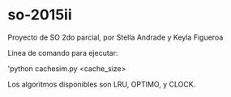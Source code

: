 # so-2015ii
Proyecto de SO 2do parcial, por Stella Andrade y Keyla Figueroa

Linea de comando para ejecutar:

'python cachesim.py <workload> <algoritmo> <cache_size>

Los algoritmos disponibles son LRU, OPTIMO, y CLOCK.

